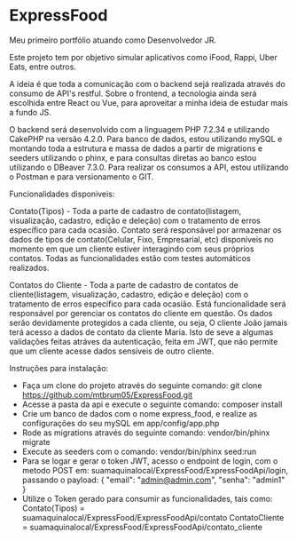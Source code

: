 # ExpressFood
Meu primeiro portfólio atuando como Desenvolvedor JR. 

Este projeto tem por objetivo simular aplicativos como iFood, Rappi, Uber Eats, entre outros.

A ideia é que toda a comunicação com o backend sejá realizada através do consumo de API's restful.
Sobre o frontend, a tecnologia ainda será escolhida entre React ou Vue, para aproveitar a minha ideia de estudar mais a fundo JS.

O backend será desenvolvido com a linguagem PHP 7.2.34 e utilizando CakePHP na versão 4.2.0.
Para banco de dados, estou utilizando mySQL e montando toda a estrutura e massa de dados a partir de migrations e seeders utilizando o phinx, e para consultas diretas ao banco estou utilizando o DBeaver 7.3.0.
Para realizar os consumos a API, estou utilizando o Postman e para versionamento o GIT.

Funcionalidades disponiveis:

Contato(Tipos) - Toda a parte de cadastro de contato(listagem, visualização, cadastro, edição e deleção) com o tratamento de erros específico para cada ocasião. 
Contato será responsável por armazenar os dados de tipos de contato(Celular, Fixo, Empresarial, etc) disponíveis no momento em que um cliente estiver interagindo com seus próprios contatos.
Todas as funcionalidades estão com testes automáticos realizados.

Contatos do Cliente - Toda a parte de cadastro de contatos de cliente(listagem, visualização, cadastro, edição e deleção) com o tratamento de erros específico para cada ocasião.
Está funcionalidade será responsável por gerenciar os contatos do cliente em questão.
Os dados serão devidamente protegidos a cada cliente, ou seja, O cliente João jamais terá acesso a dados de contato da cliente Maria. Isto de seve a algumas validações feitas atráves da autenticação, feita em JWT, que não permite que um cliente acesse dados sensíveis de outro cliente.


Instruções para instalação:

- Faça um clone do projeto através do seguinte comando: git clone https://github.com/mtbrum05/ExpressFood.git
- Acesse a pasta da api e execute o seguinte comando: composer install
- Crie um banco de dados com o nome express_food, e realize as configurações do seu mySQL em app/config/app.php
- Rode as migrations através do seguinte comando: vendor/bin/phinx migrate
- Execute as seeders com o comando: vendor/bin/phinx seed:run
- Para se logar e gerar o token JWT, acesso o endpoint de login, com o metodo  POST em: suamaquinalocal/ExpressFood/ExpressFoodApi/login, passando o payload:
            {
                "email": "admin@admin.com",
                "senha": "admin1"
            }
- Utilize o Token gerado para consumir as funcionalidades, tais como:
    Contato(Tipos) = suamaquinalocal/ExpressFood/ExpressFoodApi/contato
    ContatoCliente = suamaquinalocal/ExpressFood/ExpressFoodApi/contato_cliente

